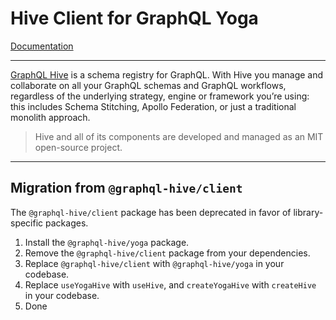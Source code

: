 # Hive Client for GraphQL Yoga

[Documentation](https://the-guild.dev/graphql/hive/docs/integrations/graphql-yoga)

---

[GraphQL Hive](https://the-guild.dev/graphql/hive) is a schema registry for GraphQL. With Hive you
manage and collaborate on all your GraphQL schemas and GraphQL workflows, regardless of the
underlying strategy, engine or framework you’re using: this includes Schema Stitching, Apollo
Federation, or just a traditional monolith approach.

> Hive and all of its components are developed and managed as an MIT open-source project.

---

## Migration from `@graphql-hive/client`

The `@graphql-hive/client` package has been deprecated in favor of library-specific packages.

1. Install the `@graphql-hive/yoga` package.
1. Remove the `@graphql-hive/client` package from your dependencies.
1. Replace `@graphql-hive/client` with `@graphql-hive/yoga` in your codebase.
1. Replace `useYogaHive` with `useHive`, and `createYogaHive` with `createHive` in your codebase.
1. Done
